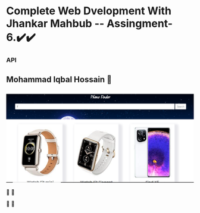 # Complete Web Dvelopment With Jhankar Mahbub -- Assingment-6.✔️✔️
### API

## Mohammad Iqbal Hossain 👤

<!-- <img src="./readme.png" style="width: 300px"> -->

![ScreenShot](./images/readme.md.png)

🤩 🤩

<!-- ![ScreenShot](./readme/convention-readme-2.png) -->

🤩 🤩